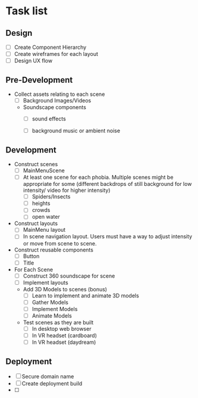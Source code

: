 # Task list

## Design
  - [ ] Create Component Hierarchy
  - [ ] Create wireframes for each layout
  - [ ] Design UX flow

## Pre-Development

  - Collect assets relating to each scene
    + [ ] Background Images/Videos
    + Soundscape components
      + [ ] sound effects
      + [ ] background music or ambient noise


## Development
  - Construct scenes
    + [ ] MainMenuScene
    + [ ] At least one scene for each phobia. Multiple scenes might be appropriate for some (different backdrops of still background for low intensity/ video for higher intensity)
      - [ ] Spiders/Insects
      - [ ] heights
      - [ ] crowds
      - [ ] open water
  - Construct layouts
    + [ ] MainMenu layout
    + [ ] In scene navigation layout. Users must have a way to adjust intensity or move from scene to scene.
  - Construct reusable components
    + [ ] Button
    + [ ] Title
  - For Each Scene
    + [ ] Construct 360 soundscape for scene
    + [ ] Implement layouts
    - Add 3D Models to scenes (bonus)
      + [ ] Learn to implement and animate 3D models
      + [ ] Gather Models
      + [ ] Implement Models
      + [ ] Animate Models
    - Test scenes as they are built
      + [ ] In desktop web browser
      + [ ] In VR headset (cardboard)
      + [ ] In VR headset (daydream)

## Deployment
  - [ ] Secure domain name
  - [ ] Create deployment build
  - [ ]
